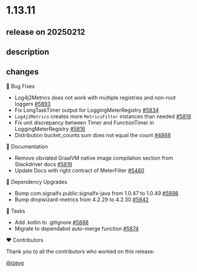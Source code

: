 # 1.13.11

## release on 20250212

## description

## changes

🐞 Bug Fixes

* Log4j2Metrics does not work with multiple registries and non-root loggers <a href="https://github.com/micrometer-metrics/micrometer/issues/5893" data-hovercard-type="issue" data-hovercard-url="/micrometer-metrics/micrometer/issues/5893/hovercard">#5893</a>
* Fix LongTaskTimer output for LoggingMeterRegistry <a href="https://github.com/micrometer-metrics/micrometer/issues/5834" data-hovercard-type="issue" data-hovercard-url="/micrometer-metrics/micrometer/issues/5834/hovercard">#5834</a>
* <code>Log4j2Metrics</code> creates more <code>MetricsFilter</code> instances than needed <a href="https://github.com/micrometer-metrics/micrometer/pull/5818" data-hovercard-type="pull_request" data-hovercard-url="/micrometer-metrics/micrometer/pull/5818/hovercard">#5818</a>
* Fix unit discrepancy between Timer and FunctionTimer in LoggingMeterRegistry <a href="https://github.com/micrometer-metrics/micrometer/issues/5816" data-hovercard-type="issue" data-hovercard-url="/micrometer-metrics/micrometer/issues/5816/hovercard">#5816</a>
* Distribution bucket_counts sum does not equal the count <a href="https://github.com/micrometer-metrics/micrometer/issues/4868" data-hovercard-type="issue" data-hovercard-url="/micrometer-metrics/micrometer/issues/4868/hovercard">#4868</a>

📔 Documentation

* Remove obviated GraalVM native image compilation section from Stackdriver docs <a href="https://github.com/micrometer-metrics/micrometer/issues/5819" data-hovercard-type="issue" data-hovercard-url="/micrometer-metrics/micrometer/issues/5819/hovercard">#5819</a>
* Update Docs with right contract of MeterFilter <a href="https://github.com/micrometer-metrics/micrometer/issues/5480" data-hovercard-type="issue" data-hovercard-url="/micrometer-metrics/micrometer/issues/5480/hovercard">#5480</a>

🔨 Dependency Upgrades

* Bump com.signalfx.public:signalfx-java from 1.0.47 to 1.0.49 <a href="https://github.com/micrometer-metrics/micrometer/pull/5898" data-hovercard-type="pull_request" data-hovercard-url="/micrometer-metrics/micrometer/pull/5898/hovercard">#5898</a>
* Bump dropwizard-metrics from 4.2.29 to 4.2.30 <a href="https://github.com/micrometer-metrics/micrometer/pull/5842" data-hovercard-type="pull_request" data-hovercard-url="/micrometer-metrics/micrometer/pull/5842/hovercard">#5842</a>

📝 Tasks

* Add .kotlin to .gitignore <a href="https://github.com/micrometer-metrics/micrometer/issues/5888" data-hovercard-type="issue" data-hovercard-url="/micrometer-metrics/micrometer/issues/5888/hovercard">#5888</a>
* Migrate to dependabot auto-merge function <a href="https://github.com/micrometer-metrics/micrometer/issues/5874" data-hovercard-type="issue" data-hovercard-url="/micrometer-metrics/micrometer/issues/5874/hovercard">#5874</a>

❤️ Contributors

Thank you to all the contributors who worked on this release:

<a class="user-mention notranslate" data-hovercard-type="user" data-hovercard-url="/users/izeye/hovercard" data-octo-click="hovercard-link-click" data-octo-dimensions="link_type:self" href="https://github.com/izeye">@izeye</a>

